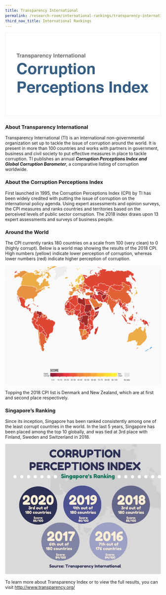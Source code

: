 ```yaml
---
title: Transparency International
permalink: /research-room/international-rankings/transparency-international/
third_nav_title: International Rankings
---
```


<img src="/images/research-rm_transparency-intl.jpg" alt="transparency international">

### **About Transparency International**

Transparency International (TI) is an international non-governmental organization set up to tackle the issue of corruption around the world. It is present in more than 100 countries and works with partners in government, business and civil society to put effective measures in place to tackle corruption. TI publishes an annual ***Corruption Perceptions Index and Global Corruption Barometer***, a comparative listing of corruption worldwide.

### **About the Corruption Perceptions Index**

First launched in 1995, the Corruption Perceptions Index (CPI) by TI has been widely credited with putting the issue of corruption on the international policy agenda. Using expert assessments and opinion surveys, the CPI measures and ranks countries and territories based on the perceived levels of public sector corruption. The 2018 index draws upon 13 expert assessments and surveys of business people.

### **Around the World**

The CPI currently ranks 180 countries on a scale from 100 (very clean) to 0 (highly corrupt). Below is a world map showing the results of the 2018 CPI. High numbers (yellow) indicate lower perception of corruption, whereas lower numbers (red) indicate higher perception of corruption.

<img src="/_research-room/research room_TI-CPI2020.png" alt="cpi 2020">

Topping the 2018 CPI list is Denmark and New Zealand, which are at first and second place respectively.

### **Singapore’s Ranking**

Since its inception, Singapore has been ranked consistently among one of the least corrupt countries in the world.  In the last 5 years, Singapore has been placed among the top 10 globally, and was tied at 3rd place with Finland, Sweden and Switzerland in 2018.

<img src="/_research-room/research room - TI-CPI2020 sg results.jpg" alt="cpi">

To learn more about Transparency Index or to view the full results, you can visit <a href="http://www.transparency.org/" target="_blank">http://www.transparency.org/</a>


